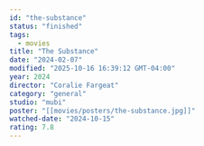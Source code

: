 ```yaml
---
id: "the-substance"
status: "finished"
tags:
  - movies
title: "The Substance"
date: "2024-02-07"
modified: "2025-10-16 16:39:12 GMT-04:00"
year: 2024
director: "Coralie Fargeat"
category: "general"
studio: "mubi"
poster: "[[movies/posters/the-substance.jpg]]"
watched-date: "2024-10-15"
rating: 7.8
---
```

